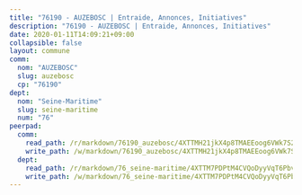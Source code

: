 ```yaml
---
title: "76190 - AUZEBOSC | Entraide, Annonces, Initiatives"
description: "76190 - AUZEBOSC | Entraide, Annonces, Initiatives"
date: 2020-01-11T14:09:21+09:00
collapsible: false
layout: commune
comm:
  nom: "AUZEBOSC"
  slug: auzebosc
  cp: "76190"
dept:
  nom: "Seine-Maritime"
  slug: seine-maritime
  num: "76"
peerpad:
  comm:
    read_path: /r/markdown/76190_auzebosc/4XTTMH21jkX4p8TMAEEoog6VWk7S2AP9nZhFPcqh6jQiUZukF
    write_path: /w/markdown/76190_auzebosc/4XTTMH21jkX4p8TMAEEoog6VWk7S2AP9nZhFPcqh6jQiUZukF-K3TgU1KSdXLBdUzGkJeG1W7uoiruATzMGfW136fQU5eiif3Unq8prMnkfvDGZE7TVfDhEavExH41d5T6VdfHvDmja2cv2wYbbMra6PxjvFRQN84fQqUwVFeQV4njcahpAHwsjqsh
  dept:
    read_path: /r/markdown/76_seine-maritime/4XTTM7PDPtM4CVQoDyyVqT6Pbvj1SVtndpXJdTDsc7xwdMTdt
    write_path: /w/markdown/76_seine-maritime/4XTTM7PDPtM4CVQoDyyVqT6Pbvj1SVtndpXJdTDsc7xwdMTdt-K3TgUmo7Qwp8ZQz8qKFjC8WCY27ypEpX2c8BXeSV9rrPY1zRZn2SrYwkBXF8VnHkcepiXsccFfKHYuT2JNgSMXxLRaUGRu6o5B3BB15nZxEho97cTz3yC4eRTX4hZM1hcyAZrn8r
---
```


